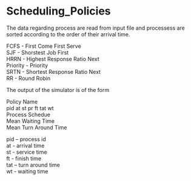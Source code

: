 # Scheduling_Policies
The data regarding process are read from input file and processess are sorted according to the order of their arrival time. <br/>

FCFS     - First Come First Serve <br/>
SJF      - Shorstest Job First <br/>
HRRN     - Highest Response Ratio Next <br/>
Priority - Priority <br/>
SRTN     - Shortest Response Ratio Next <br/>
RR       - Round Robin <br/>


The output of the simulator is of the form <br/>

Policy Name <br/>
pid at st pr ft tat wt <br/>
Process Schedue <br/>
Mean Waiting Time <br/>
Mean Turn Around Time <br/>

pid – process id <br/>
at - arrival time <br/>
st - service time <br/>
ft - finish time  <br/>
tat – turn around time <br/>
wt - waiting time <br/>

